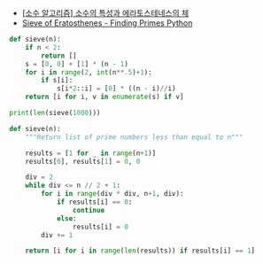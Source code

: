 * [[소수 알고리즘] 소수의 특성과 에라토스테네스의 체](http://ledgku.tistory.com/61)
* [Sieve of Eratosthenes - Finding Primes Python](https://stackoverflow.com/questions/3939660/sieve-of-eratosthenes-finding-primes-python)


```python
def sieve(n):
    if n < 2:
        return []
    s = [0, 0] + [1] * (n - 1)
    for i in range(2, int(n**.5)+1):
        if s[i]:
            s[i*2::i] = [0] * ((n - i)//i)
    return [i for i, v in enumerate(s) if v]

print(len(sieve(1000)))
```


```python
def sieve(n):
    """Return list of prime numbers less than equal to n"""

    results = [1 for _ in range(n+1)]
    results[0], results[1] = 0, 0

    div = 2
    while div <= n // 2 + 1:
        for i in range(div * div, n+1, div):
            if results[i] == 0:
                continue
            else:
                results[i] = 0
        div += 1

    return [i for i in range(len(results)) if results[i] == 1]
```